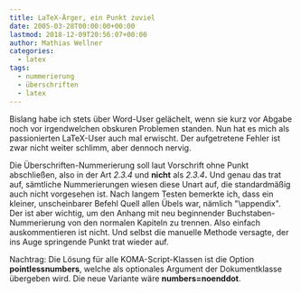 ```yaml
---
title: LaTeX-Ärger, ein Punkt zuviel
date: 2005-03-28T00:00:00+00:00
lastmod: 2018-12-09T20:56:07+00:00
author: Mathias Wellner
categories:
  - latex
tags:
  - nummerierung
  - überschriften
  - latex
---
```

Bislang habe ich stets über Word-User gelächelt, wenn sie kurz vor Abgabe noch vor irgendwelchen obskuren Problemen standen. Nun hat es mich als passionierten LaTeX-User auch mal erwischt. Der aufgetretene Fehler ist zwar nicht weiter schlimm, aber dennoch nervig.
<!--more-->

Die Überschriften-Nummerierung soll laut Vorschrift ohne Punkt abschließen, also in der Art _2.3.4_ und **nicht** als _2.3.4_**.** Und genau das trat auf, sämtliche Nummerierungen wiesen diese Unart auf, die standardmäßig auch nicht vorgesehen ist. Nach langem Testen bemerkte ich, dass ein kleiner, unscheinbarer Befehl Quell allen Übels war, nämlich "\appendix". Der ist aber wichtig, um den Anhang mit neu beginnender Buchstaben-Nummerierung von den normalen Kapiteln zu trennen. Also einfach auskommentieren ist nicht. Und selbst die manuelle Methode versagte, der ins Auge springende Punkt trat wieder auf.

Nachtrag: Die Lösung für alle KOMA-Script-Klassen ist die Option **pointlessnumbers**, welche als optionales Argument der Dokumentklasse übergeben wird. Die neue Variante wäre **numbers=noenddot**.